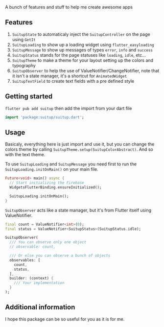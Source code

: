 A bunch of features and stuff to help me create awesome apps

## Features

1. `SuitupState` to automaticaly inject the `SuitupController` on the page using `GetIt`
1. `SuitupLoading` to show up a loading widget using `flutter_easyloading`
1. `SuitupMessage` to show up messages of types `error`, `info` and `success`
1. `SuitupStatus` stands for the page statuses like `loading`, `idle`, etc...
1. `SuitupTheme` to make a theme for your layout setting up the colors and typography
1. `SuitupObserver` to help the use of ValueNotifier/ChangeNotifier, note that it isn't a state manager, it's a shortcut for `AnimatedWidget`
1. `SuitupTextField` to create text fields with a pre defined style

## Getting started

`flutter pub add suitup` then add the import from your dart file

```dart
import 'package:suitup/suitup.dart';
```

## Usage

Basicaly, everything here is just import and use it, but you can change the colors theme by calling `SuitupTheme.setup(SuitupColorAbstract)`. And so with the text theme.

To use `SuitupLoading` and `SuitupMessage` you need first to run the `SuitupLoading.initOnMain()` on your main file.

```dart
Future<void> main() async {
  // Start initializing the Firebase
  WidgetsFlutterBinding.ensureInitialized();

  SuitupLoading.initOnMain();
}
```

`SuitupObserver` acts like a state manager, but it's from Flutter itself using ValueNotifier.

```dart
final count = ValueNotifier<int>(0);
final status = ValueNotifier<SuitupStatus>(SuitupStatus.idle);

SuitupObserver(
  /// You can observe only one object
  // observable: count, 

  /// Or else you can observe a bunch of objects
  observables: [
    count,
    status,
  ],
  builder: (context) {
    /// Your implementation
  }
);
```

## Additional information

I hope this package can be so useful for you as it is for me.
